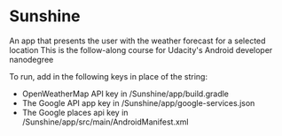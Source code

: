 # Sunshine
An app that presents the user with the weather forecast for a selected location
This is the follow-along course for Udacity's Android developer nanodegree

To run, add in the following keys in place of the <REDACTED> string:
- OpenWeatherMap API key in /Sunshine/app/build.gradle
- The Google API app key in /Sunshine/app/google-services.json
- The Google places api key in /Sunshine/app/src/main/AndroidManifest.xml